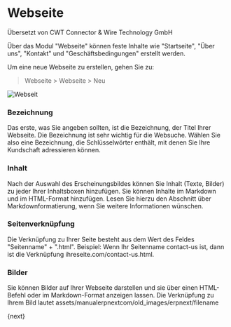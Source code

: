 # Webseite

<span class="text-muted contributed-by">Übersetzt von CWT Connector & Wire Technology GmbH</span> 

Über das Modul "Webseite" können feste Inhalte wie "Startseite", "Über uns", "Kontakt" und "Geschäftsbedingungen" erstellt werden.

Um eine neue Webseite zu erstellen, gehen Sie zu:

> Webseite > Webseite > Neu

<img class="screenshot" alt="Webseit" src="{{docs_base_url}}/assets/img/website/web-page.png">

### Bezeichnung

Das erste, was Sie angeben sollten, ist die Bezeichnung, der Titel Ihrer Webseite. Die Bezeichnung ist sehr wichtig für die Websuche. Wählen Sie also eine Bezeichnung, die Schlüsselwörter enthält, mit denen Sie Ihre Kundschaft adressieren können.

### Inhalt

Nach der Auswahl des Erscheinungsbildes können Sie Inhalt (Texte, Bilder) zu jeder Ihrer Inhaltsboxen hinzufügen. Sie können Inhalte im Markdown und im HTML-Format hinzufügen. Lesen Sie hierzu den Abschnitt über Markdownformatierung, wenn Sie weitere Informationen wünschen.

### Seitenverknüpfung

Die Verknüpfung zu Ihrer Seite besteht aus dem Wert des Feldes "Seitenname" + ".html". Beispiel: Wenn Ihr Seitenname contact-us ist, dann ist die Verknüpfung ihreseite.com/contact-us.html.

### Bilder

Sie können Bilder auf Ihrer Webseite darstellen und sie über einen HTML-Befehl oder im Markdown-Format anzeigen lassen. Die Verknüpfung zu Ihrem Bild lautet assets/manualerpnextcom/old_images/erpnext/filename

{next}
